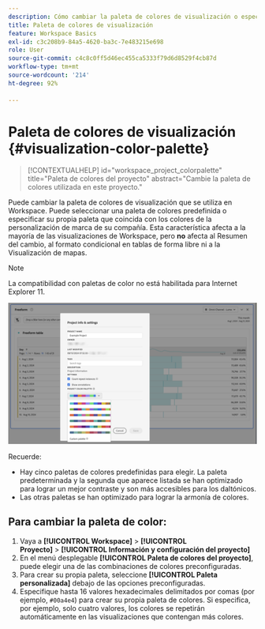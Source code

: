 ```yaml
---
description: Cómo cambiar la paleta de colores de visualización o especificar su propia paleta de color a medida.
title: Paleta de colores de visualización
feature: Workspace Basics
exl-id: c3c208b9-84a5-4620-ba3c-7e483215e698
role: User
source-git-commit: c4c8c0ff5d46ec455ca5333f79d6d8529f4cb87d
workflow-type: tm+mt
source-wordcount: '214'
ht-degree: 92%

---
```


# Paleta de colores de visualización {#visualization-color-palette}

<!-- markdownlint-disable MD034 -->

>[!CONTEXTUALHELP]
>id="workspace_project_colorpalette"
>title="Paleta de colores del proyecto"
>abstract="Cambie la paleta de colores utilizada en este proyecto."

<!-- markdownlint-enable MD034 -->


Puede cambiar la paleta de colores de visualización que se utiliza en Workspace. Puede seleccionar una paleta de colores predefinida o especificar su propia paleta que coincida con los colores de la personalización de marca de su compañía. Esta característica afecta a la mayoría de las visualizaciones de Workspace, pero **no** afecta al Resumen del cambio, al formato condicional en tablas de forma libre ni a la Visualización de mapas.

>[!NOTE]
>
>La compatibilidad con paletas de color no está habilitada para Internet Explorer 11.

![La ventana Información y configuración del proyecto.](assets/color-palettes.png)

Recuerde:

* Hay cinco paletas de colores predefinidas para elegir. La paleta predeterminada y la segunda que aparece listada se han optimizado para lograr un mejor contraste y son más accesibles para los daltónicos.
* Las otras paletas se han optimizado para lograr la armonía de colores.

## Para cambiar la paleta de color:

1. Vaya a **[!UICONTROL Workspace]** > **[!UICONTROL Proyecto]** > **[!UICONTROL Información y configuración del proyecto]**
1. En el menú desplegable **[!UICONTROL Paleta de colores del proyecto]**, puede elegir una de las combinaciones de colores preconfiguradas.
1. Para crear su propia paleta, seleccione **[!UICONTROL Paleta personalizada]** debajo de las opciones preconfiguradas.
1. Especifique hasta 16 valores hexadecimales delimitados por comas (por ejemplo, `#00a4e4`) para crear su propia paleta de colores. Si especifica, por ejemplo, solo cuatro valores, los colores se repetirán automáticamente en las visualizaciones que contengan más colores.
